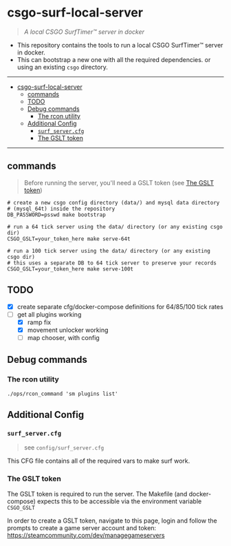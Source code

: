 # csgo-surf-local-server

> _A local CSGO SurfTimer™ server in docker_

- This repository contains the tools to run a local CSGO SurfTimer™ server in docker.
- This can bootstrap a new one with all the required dependencies. or using an existing `csgo` directory.

---

- [csgo-surf-local-server](#csgo-surf-local-server)
  - [commands](#commands)
  - [TODO](#todo)
  - [Debug commands](#debug-commands)
    - [The rcon utility](#the-rcon-utility)
  - [Additional Config](#additional-config)
    - [`surf_server.cfg`](#surf_servercfg)
    - [The GSLT token](#the-gslt-token)

---

## commands

> Before running the server, you'll need a GSLT token (see [The GSLT token](#the-gslt-token))

```shell
# create a new csgo config directory (data/) and mysql data directory
# (mysql_64t) inside the repository
DB_PASSWORD=psswd make bootstrap

# run a 64 tick server using the data/ directory (or any existing csgo dir)
CSGO_GSLT=your_token_here make serve-64t

# run a 100 tick server using the data/ directory (or any existing csgo dir)
# this uses a separate DB to 64 tick server to preserve your records
CSGO_GSLT=your_token_here make serve-100t
```

## TODO

- [x] create separate cfg/docker-compose definitions for 64/85/100 tick rates
- [ ] get all plugins working
  - [x] ramp fix
  - [x] movement unlocker working
  - [ ] map chooser, with config

## Debug commands

### The rcon utility

```shell
./ops/rcon_command 'sm plugins list'
```

## Additional Config

### `surf_server.cfg`

> see `config/surf_server.cfg`

This CFG file contains all of the required vars to make surf work.

### The GSLT token

The GSLT token is required to run the server. The Makefile (and docker-compose) expects this to be accessible via the environment variable `CSGO_GSLT`

In order to create a GSLT token, navigate to this page, login and follow the prompts to create a game server account and token: https://steamcommunity.com/dev/managegameservers

